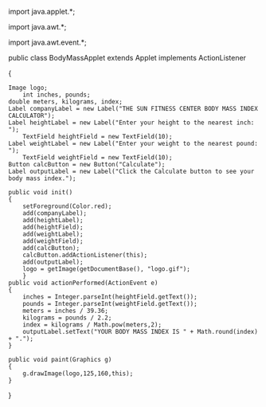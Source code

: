 import java.applet.*;

import java.awt.*;

import java.awt.event.*;

public class BodyMassApplet extends Applet implements ActionListener

{
     
	Image logo;	
        int inches, pounds;
	double meters, kilograms, index;
	Label companyLabel = new Label("THE SUN FITNESS CENTER BODY MASS INDEX CALCULATOR");
	Label heightLabel = new Label("Enter your height to the nearest inch: ");
		TextField heightField = new TextField(10);
	Label weightLabel = new Label("Enter your weight to the nearest pound: ");
		TextField weightField = new TextField(10);
    Button calcButton = new Button("Calculate");
    Label outputLabel = new Label("Click the Calculate button to see your body mass index.");

	public void init()
	{
		setForeground(Color.red);
		add(companyLabel);
		add(heightLabel);
		add(heightField);
		add(weightLabel);
		add(weightField);
		add(calcButton);
		calcButton.addActionListener(this);
		add(outputLabel);
		logo = getImage(getDocumentBase(), "logo.gif");
		}
	public void actionPerformed(ActionEvent e)
	{
		inches = Integer.parseInt(heightField.getText());
		pounds = Integer.parseInt(weightField.getText());
		meters = inches / 39.36;
		kilograms = pounds / 2.2;
 		index = kilograms / Math.pow(meters,2);
 		outputLabel.setText("YOUR BODY MASS INDEX IS " + Math.round(index) + ".");
	}

	public void paint(Graphics g)
	{
		g.drawImage(logo,125,160,this);
	}

}
